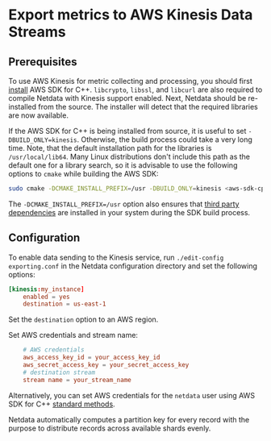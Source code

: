 <!--
title: "Export metrics to AWS Kinesis Data Streams"
description: "Archive your Agent's metrics to AWS Kinesis Data Streams for long-term storage, further analysis, or correlation with data from other sources."
custom_edit_url: "https://github.com/netdata/netdata/edit/master/exporting/aws_kinesis/README.md"
sidebar_label: "AWS Kinesis Data Streams"
learn_status: "Published"
learn_topic_type: "Tasks"
learn_rel_path: "Setup/Exporting connectors"
learn_autogeneration_metadata: "{'part_of_cloud': False, 'part_of_agent': True}"
-->

# Export metrics to AWS Kinesis Data Streams

## Prerequisites

To use AWS Kinesis for metric collecting and processing, you should first
[install](https://docs.aws.amazon.com/en_us/sdk-for-cpp/v1/developer-guide/setup.html) AWS SDK for C++.
`libcrypto`, `libssl`, and `libcurl` are also required to compile Netdata with Kinesis support enabled. Next, Netdata
should be re-installed from the source. The installer will detect that the required libraries are now available.

If the AWS SDK for C++ is being installed from source, it is useful to set `-DBUILD_ONLY=kinesis`. Otherwise, the
build process could take a very long time. Note, that the default installation path for the libraries is
`/usr/local/lib64`. Many Linux distributions don't include this path as the default one for a library search, so it is
advisable to use the following options to `cmake` while building the AWS SDK:

```sh
sudo cmake -DCMAKE_INSTALL_PREFIX=/usr -DBUILD_ONLY=kinesis <aws-sdk-cpp sources>
```

The `-DCMAKE_INSTALL_PREFIX=/usr` option also ensures that
[third party dependencies](https://github.com/aws/aws-sdk-cpp#third-party-dependencies) are installed in your system
during the SDK build process.

## Configuration

To enable data sending to the Kinesis service, run `./edit-config exporting.conf` in the Netdata configuration directory
and set the following options:

```conf
[kinesis:my_instance]
    enabled = yes
    destination = us-east-1
```

Set the `destination` option to an AWS region.

Set AWS credentials and stream name:

```conf
    # AWS credentials
    aws_access_key_id = your_access_key_id
    aws_secret_access_key = your_secret_access_key
    # destination stream
    stream name = your_stream_name
```

Alternatively, you can set AWS credentials for the `netdata` user using AWS SDK for
C++ [standard methods](https://docs.aws.amazon.com/sdk-for-cpp/v1/developer-guide/credentials.html).

Netdata automatically computes a partition key for every record with the purpose to distribute records across
available shards evenly.


